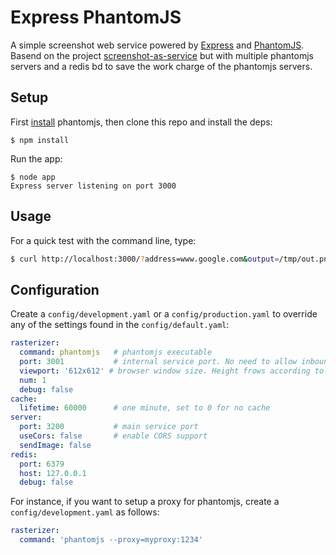# Express PhantomJS

A simple screenshot web service powered by [Express](http://expressjs.com) and [PhantomJS](http://www.phantomjs.org/). Basend on the project [screenshot-as-service](https://github.com/fzaninotto/screenshot-as-a-service) but with multiple phantomjs servers and a redis bd to save the work charge of the phantomjs servers.

## Setup

First [install](http://code.google.com/p/phantomjs/wiki/Installation) phantomjs, then clone this repo and install the deps:

```
$ npm install
```

Run the app:

```
$ node app
Express server listening on port 3000
```

## Usage

For a quick test with the command line, type:

```sh
$ curl http://localhost:3000/?address=www.google.com&output=/tmp/out.png&type=0 > output.png
```

## Configuration

Create a `config/development.yaml` or a `config/production.yaml` to override any of the settings found in the `config/default.yaml`:

```yml
rasterizer:
  command: phantomjs   # phantomjs executable
  port: 3001           # internal service port. No need to allow inbound or outbound access to this port
  viewport: '612x612' # browser window size. Height frows according to the content
  num: 1
  debug: false
cache:
  lifetime: 60000      # one minute, set to 0 for no cache
server:
  port: 3200           # main service port
  useCors: false       # enable CORS support
  sendImage: false
redis:
  port: 6379
  host: 127.0.0.1
  debug: false
```

For instance, if you want to setup a proxy for phantomjs, create a `config/development.yaml` as follows:

```yml
rasterizer:
  command: 'phantomjs --proxy=myproxy:1234'
```